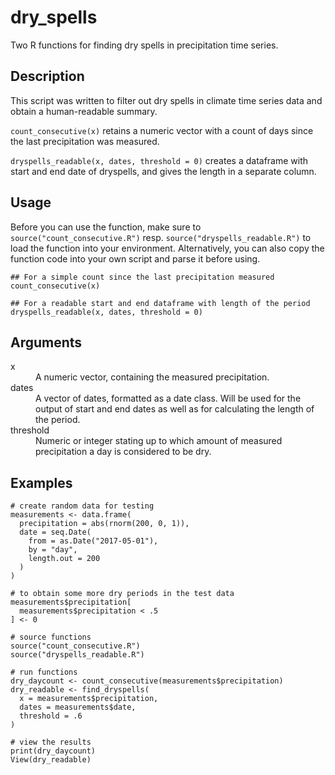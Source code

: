 # dry_spells
Two R functions for finding dry spells in precipitation time series.

## Description
This script was written to filter out dry spells in climate time series data and obtain a human-readable summary.

`count_consecutive(x)` retains a numeric vector with a count of days since the last precipitation was measured.

`dryspells_readable(x, dates, threshold = 0)` creates a dataframe with start and end date of dryspells, and gives the length in a separate column.

## Usage
Before you can use the function, make sure to `source("count_consecutive.R")` resp. `source("dryspells_readable.R")` to load the function into your environment. Alternatively, you can also copy the function code into your own script and parse it before using.

```
## For a simple count since the last precipitation measured
count_consecutive(x)

## For a readable start and end dataframe with length of the period
dryspells_readable(x, dates, threshold = 0)

```

## Arguments
<dl>
  <dt>x</dt>
  <dd>A numeric vector, containing the measured precipitation.</dd>
  
  <dt>dates</dt>
  <dd>A vector of dates, formatted as a date class. Will be used for the output of start and end dates as well as for calculating the length of the period.</dd>
  
  <dt>threshold</dt>
  <dd>Numeric or integer stating up to which amount of measured precipitation a day is considered to be dry.</dd>
</dl>

## Examples

```
# create random data for testing
measurements <- data.frame(
  precipitation = abs(rnorm(200, 0, 1)),
  date = seq.Date(
    from = as.Date("2017-05-01"),
    by = "day",
    length.out = 200
  )
)

# to obtain some more dry periods in the test data
measurements$precipitation[
  measurements$precipitation < .5
] <- 0

# source functions
source("count_consecutive.R")
source("dryspells_readable.R")

# run functions
dry_daycount <- count_consecutive(measurements$precipitation)
dry_readable <- find_dryspells(
  x = measurements$precipitation,
  dates = measurements$date,
  threshold = .6
)

# view the results
print(dry_daycount)
View(dry_readable)
```
